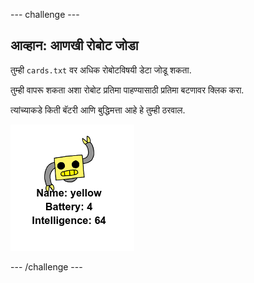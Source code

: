 \--- challenge \---

## आव्हान: आणखी रोबोट जोडा

तुम्ही `cards.txt` वर अधिक रोबोटविषयी डेटा जोडू शकता.

तुम्ही वापरू शकता अशा रोबोट प्रतिमा पाहण्यासाठी प्रतिमा बटणावर क्लिक करा.

त्यांच्याकडे किती बॅटरी आणि बुद्धिमत्ता आहे हे तुम्ही ठरवाल.

![screenshot](images/robotrumps-yellow.png)

\--- /challenge \---
